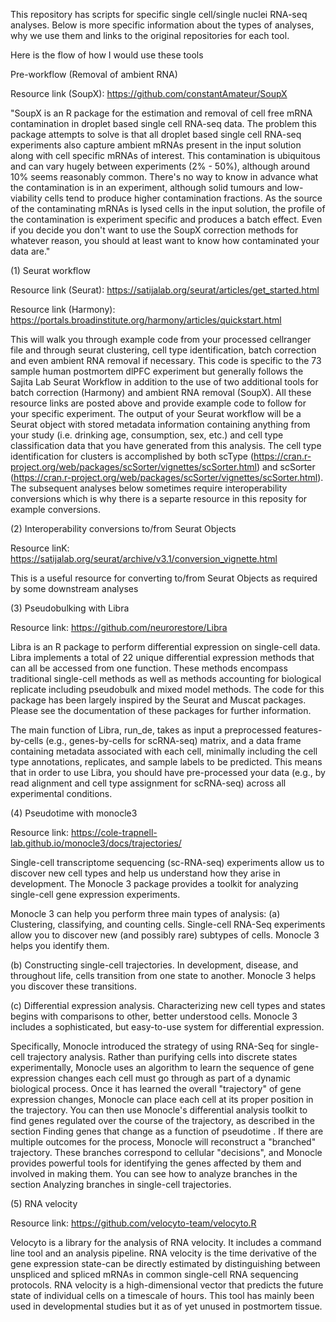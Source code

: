 This repository has scripts for specific single cell/single nuclei RNA-seq analyses. Below is more specific information about the types of analyses, why we use them and links to the original repositories for each tool. 

Here is the flow of how I would use these tools 

Pre-workflow (Removal of ambient RNA)

Resource link (SoupX): https://github.com/constantAmateur/SoupX

"SoupX is an R package for the estimation and removal of cell free mRNA contamination in droplet based single cell RNA-seq data. The problem this package attempts to solve is that all droplet based single cell RNA-seq experiments also capture ambient mRNAs present in the input solution along with cell specific mRNAs of interest. This contamination is ubiquitous and can vary hugely between experiments (2% - 50%), although around 10% seems reasonably common. There's no way to know in advance what the contamination is in an experiment, although solid tumours and low-viability cells tend to produce higher contamination fractions. As the source of the contaminating mRNAs is lysed cells in the input solution, the profile of the contamination is experiment specific and produces a batch effect. Even if you decide you don't want to use the SoupX correction methods for whatever reason, you should at least want to know how contaminated your data are."

(1) Seurat workflow

Resource link (Seurat): https://satijalab.org/seurat/articles/get_started.html

Resource link (Harmony): https://portals.broadinstitute.org/harmony/articles/quickstart.html



This will walk you through example code from your processed cellranger file and through seurat clustering, cell type identification, batch correction and even ambient RNA removal if necessary. This code is specific to the 73 sample human postmortem dlPFC experiment but generally follows the Sajita Lab Seurat Workflow in addition to the use of two additional tools for batch correction (Harmony) and ambient RNA removal (SoupX). All these resource links are posted above and provide example code to follow for your specific experiment. The output of your Seurat workflow will be a Seurat object with stored metadata information containing anything from your study (i.e. drinking age, consumption, sex, etc.) and cell type classification data that you have generated from this analysis. The cell type identification for clusters is accomplished by both scType (https://cran.r-project.org/web/packages/scSorter/vignettes/scSorter.html) and scSorter (https://cran.r-project.org/web/packages/scSorter/vignettes/scSorter.html). The subsequent analyses below sometimes require interoperability conversions which is why there is a separte resource in this reposity for example conversions. 


(2) Interoperability conversions to/from Seurat Objects 

Resource linK: https://satijalab.org/seurat/archive/v3.1/conversion_vignette.html

This is a useful resource for converting to/from Seurat Objects as required by some downstream analyses 


(3) Pseudobulking with Libra 

Resource link: https://github.com/neurorestore/Libra

Libra is an R package to perform differential expression on single-cell data. Libra implements a total of 22 unique differential expression methods that can all be accessed from one function. These methods encompass traditional single-cell methods as well as methods accounting for biological replicate including pseudobulk and mixed model methods. The code for this package has been largely inspired by the Seurat and Muscat packages. Please see the documentation of these packages for further information.

The main function of Libra, run_de, takes as input a preprocessed features-by-cells (e.g., genes-by-cells for scRNA-seq) matrix, and a data frame containing metadata associated with each cell, minimally including the cell type annotations, replicates, and sample labels to be predicted. This means that in order to use Libra, you should have pre-processed your data (e.g., by read alignment and cell type assignment for scRNA-seq) across all experimental conditions.


(4) Pseudotime with monocle3

Resource link: https://cole-trapnell-lab.github.io/monocle3/docs/trajectories/

Single-cell transcriptome sequencing (sc-RNA-seq) experiments allow us to discover new cell types and help us understand how they arise in development. The Monocle 3 package provides a toolkit for analyzing single-cell gene expression experiments.

Monocle 3 can help you perform three main types of analysis:
(a) Clustering, classifying, and counting cells. Single-cell RNA-Seq experiments allow you to discover new (and possibly rare) subtypes of cells. Monocle 3 helps you identify them.

(b) Constructing single-cell trajectories. In development, disease, and throughout life, cells transition from one state to another. Monocle 3 helps you discover these transitions.

(c) Differential expression analysis. Characterizing new cell types and states begins with comparisons to other, better understood cells. Monocle 3 includes a sophisticated, but easy-to-use system for differential expression.

Specifically, Monocle introduced the strategy of using RNA-Seq for single-cell trajectory analysis. Rather than purifying cells into discrete states experimentally, Monocle uses an algorithm to learn the sequence of gene expression changes each cell must go through as part of a dynamic biological process. Once it has learned the overall "trajectory" of gene expression changes, Monocle can place each cell at its proper position in the trajectory. You can then use Monocle's differential analysis toolkit to find genes regulated over the course of the trajectory, as described in the section Finding genes that change as a function of pseudotime . If there are multiple outcomes for the process, Monocle will reconstruct a "branched" trajectory. These branches correspond to cellular "decisions", and Monocle provides powerful tools for identifying the genes affected by them and involved in making them. You can see how to analyze branches in the section Analyzing branches in single-cell trajectories.

(5) RNA velocity 

Resource link: https://github.com/velocyto-team/velocyto.R

Velocyto is a library for the analysis of RNA velocity. It includes a command line tool and an analysis pipeline. RNA velocity is the time derivative of the gene expression state-can be directly estimated by distinguishing between unspliced and spliced mRNAs in common single-cell RNA sequencing protocols. RNA velocity is a high-dimensional vector that predicts the future state of individual cells on a timescale of hours. This tool has mainly been used in developmental studies but it as of yet unused in postmortem tissue. 


